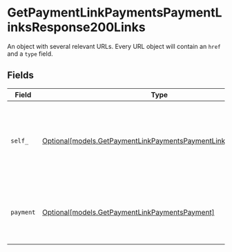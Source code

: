 # GetPaymentLinkPaymentsPaymentLinksResponse200Links

An object with several relevant URLs. Every URL object will contain an `href` and a `type` field.


## Fields

| Field                                                                                                                          | Type                                                                                                                           | Required                                                                                                                       | Description                                                                                                                    |
| ------------------------------------------------------------------------------------------------------------------------------ | ------------------------------------------------------------------------------------------------------------------------------ | ------------------------------------------------------------------------------------------------------------------------------ | ------------------------------------------------------------------------------------------------------------------------------ |
| `self_`                                                                                                                        | [Optional[models.GetPaymentLinkPaymentsPaymentLinksResponseSelf]](../models/getpaymentlinkpaymentspaymentlinksresponseself.md) | :heavy_minus_sign:                                                                                                             | In v2 endpoints, URLs are commonly represented as objects with an `href` and `type` field.                                     |
| `payment`                                                                                                                      | [Optional[models.GetPaymentLinkPaymentsPayment]](../models/getpaymentlinkpaymentspayment.md)                                   | :heavy_minus_sign:                                                                                                             | The API resource URL of the [payment](get-payment) that belong to this route.                                                  |